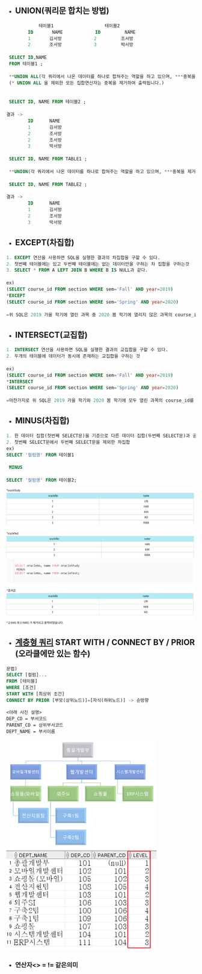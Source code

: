 - ## UNION(쿼리문 합치는 방법)

```sql
            테이블1                   테이블2
        ID       NAME            ID         NAME
        1       김서방            2         조서방
        2       조서방            3         박서방

 SELECT ID,NAME
 FROM 테이블1 ;

 **UNION ALL(각 쿼리에서 나온 데이터를 하나로 합쳐주는 역할을 하고 있으며, ***중복을 포함한 결과의 합을 검색)
 (* UNION ALL 을 제외한 모든 집합연산자는 중복을 제거하여 출력됩니다.)


 SELECT ID, NAME FROM 테이블2 ;

결과 ->
        ID      NAME
        1       김서방
        2       조서방
        2       조서방
        3       박서방

 SELECT ID, NAME FROM TABLE1 ;

 **UNION(각 쿼리에서 나온 데이터를 하나로 합쳐주는 역할을 하고 있으며, ***중복을 제거한 결과의 합을 검색)

 SELECT ID, NAME FROM TABLE2 ;

결과 ->
        ID      NAME
        1       김서방
        2       조서방
        3       박서방
```

- ## EXCEPT(차집합)

```sql
1. EXCEPT 연산을 사용하면 SQL을 실행한 결과의 차집합을 구할 수 있다.
2. 첫번째 테이블에는 있고 두번째 테이블에는 없는 데이터만을 구하는 차 집합을 구하는것
3. SELECT * FROM A LEFT JOIN B WHERE B IS NULL과 같다.

ex)
(SELECT course_id FROM section WHERE sem='Fall' AND year=2019)
*EXCEPT
(SELECT course_id FROM section WHERE sem='Spring' AND year=2020)

=위 SQL은 2019 가을 학기에 열린 과목 중 2020 봄 학기에 열리지 않은 과목의 course_id를 가져오는 SQL이다.
```

- ## INTERSECT(교집합)

```sql
1. INTERSECT 연산을 사용하면 SQL을 실행한 결과의 교집합을 구할 수 있다.
2. 두개의 테이블에 데이터가 동시에 존재하는 교집합을 구하는 것

ex)
(SELECT course_id FROM section WHERE sem='Fall' AND year=2019)
*INTERSECT
(SELECT course_id FROM section WHERE sem='Spring' AND year=2020)

=마찬가지로 위 SQL은 2019 가을 학기와 2020 봄 학기에 모두 열린 과목의 course_id를 가져오는 SQL이다.
```

- ## MINUS(차집합)

```sql
1. 한 데이터 집합(첫번째 SELECT문)을 기준으로 다른 데이터 집합(두번째 SELECT문)과 공통된 항목을 제외한 결과만 추출
2. 첫번째 SELECT문에서 두번째 SELECT문을 제외한 차집합
ex)
SELECT '컬럼명' FROM 테이블1

 MINUS

SELECT '컬럼명' FROM 테이블2;

```

<img src="../img/MINUS.png" width= 500px; alt="" />

<img src="../img/MINUS1.png" width= 500px; alt="" />

- ## <a href ="https://coding-factory.tistory.com/461">계층형 쿼리</a> START WITH / CONNECT BY / PRIOR (오라클에만 있는 함수)

```sql
문법)
SELECT [컬럼]...
FROM [테이블]
WHERE [조건]
START WITH [최상위 조건]
CONNECT BY PRIOR [부모(상위노드)]=[자식(하위노드)] -> 순방향
```

```
<아래 사진 설명>
DEP_CD = 부서코드
PARENT_CD = 상위부서코드
DEPT_NAME = 부서이름
```

<img src="../img/계층형 쿼리1.png" width= 400px; alt="" />
<img src="../img/계층형 쿼리.png" width= 400px; alt="" />

- ### 연산자<> = != 같은의미
